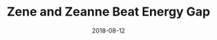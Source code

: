 ---
title: "Zene and Zeanne Beat Energy Gap"
show_title_on_cover: false
date: "2018-08-12"
version: 2
volume: 1
issue: 1
category: "Wordpress Posts"
format: "wordpress-v2022_2"
synopsis: "Zene, Zeanne, and their friends visit a power plant to see how it works."
url: "https://au-venturous-buddy.github.io/ZNZN-V2-MBWP-V1-I1/"
---